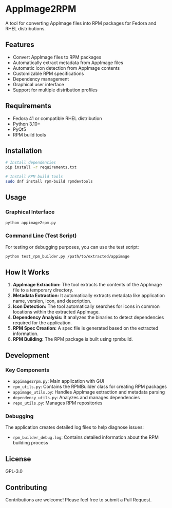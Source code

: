 # AppImage2RPM

A tool for converting AppImage files into RPM packages for Fedora and RHEL distributions.

## Features

- Convert AppImage files to RPM packages
- Automatically extract metadata from AppImage files
- Automatic icon detection from AppImage contents
- Customizable RPM specifications
- Dependency management
- Graphical user interface
- Support for multiple distribution profiles

## Requirements

- Fedora 41 or compatible RHEL distribution
- Python 3.10+
- PyQt5
- RPM build tools

## Installation

```bash
# Install dependencies
pip install -r requirements.txt

# Install RPM build tools
sudo dnf install rpm-build rpmdevtools
```

## Usage

### Graphical Interface

```bash
python appimage2rpm.py
```

### Command Line (Test Script)

For testing or debugging purposes, you can use the test script:

```bash
python test_rpm_builder.py /path/to/extracted/appimage
```

## How It Works

1. **AppImage Extraction:** The tool extracts the contents of the AppImage file to a temporary directory.
2. **Metadata Extraction:** It automatically extracts metadata like application name, version, icon, and description.
3. **Icon Detection:** The tool automatically searches for icons in common locations within the extracted AppImage.
4. **Dependency Analysis:** It analyzes the binaries to detect dependencies required for the application.
5. **RPM Spec Creation:** A spec file is generated based on the extracted information.
6. **RPM Building:** The RPM package is built using rpmbuild.

## Development

### Key Components

- `appimage2rpm.py`: Main application with GUI
- `rpm_utils.py`: Contains the RPMBuilder class for creating RPM packages
- `appimage_utils.py`: Handles AppImage extraction and metadata parsing
- `dependency_utils.py`: Analyzes and manages dependencies
- `repo_utils.py`: Manages RPM repositories

### Debugging

The application creates detailed log files to help diagnose issues:
- `rpm_builder_debug.log`: Contains detailed information about the RPM building process

## License

GPL-3.0

## Contributing

Contributions are welcome! Please feel free to submit a Pull Request.
